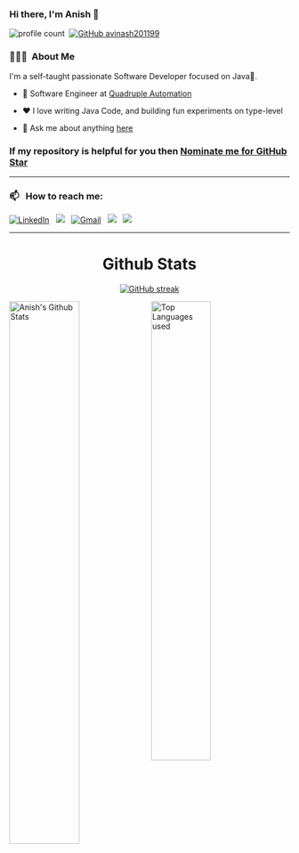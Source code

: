 ### Hi there, I'm Anish 👋

![profile count](https://komarev.com/ghpvc/?username=anishnl&color=blue)&nbsp;
[![GitHub avinash201199](https://img.shields.io/github/followers/anishnl?label=follow&style=social)](https://github.com/anishnl)&nbsp;
### 👨🏻‍💻 &nbsp;About Me

I'm a self-taught passionate Software Developer focused on Java💙.

- 💼 Software Engineer at [Quadruple Automation](https://www.quadrupleautomation.com/)

- ❤️ I love writing Java Code, and building fun experiments on type-level

- 💬 Ask me about anything [here](https://github.com/anishnl/anishnl/issues)

### If my repository is helpful for you then [Nominate me for GitHub Star](https://stars.github.com/nominate/)

-----
### 📫 &nbsp; How to reach me:

<a href="https://www.linkedin.com/in/anishnl/"><img alt="LinkedIn" src="https://img.shields.io/badge/linkedin%20-%230077B5.svg?&style=flat&logo=linkedin&logoColor=white"/></a> &nbsp;
<a href="https://www.instagram.com/mr_soul_taker_28/"><img src="https://img.shields.io/badge/-Instagram-E4405F?style=flat&logo=Instagram&logoColor=white"/></a> &nbsp;
<a href="mailto:anish28701@gmail.com"><img alt="Gmail" src="https://img.shields.io/badge/Gmail-D14836?style=flat&logo=gmail&logoColor=white" /></a> &nbsp;
<a href=""><img src="https://img.shields.io/badge/-HackerRank-E4405F?style=flat&logo=HackerRank&logoColor=white"/></a> &nbsp;
<a href=""><img src="https://img.shields.io/badge/-LeetCode-E4405F?style=flat&logo=LeetCode&logoColor=white"/></a> &nbsp;

-----  

<h1 align="center">Github Stats</h1>

<div align="center">
  
[![GitHub streak](https://github-readme-streak-stats.herokuapp.com/?user=anishnl&theme=highcontrast)](https://github.com/DenverCoder1/github-readme-streak-stats)

</div>

<img align="left" alt="Anish's Github Stats" src="https://github-readme-stats.vercel.app/api?username=anishnl&&show_icons=true&theme=dark" width="50%" />
<img alt="Top Languages used" src="https://github-readme-stats.vercel.app/api/top-langs/?username=anishnl&layout=compact&theme=dark" width="46%" />
<br>
